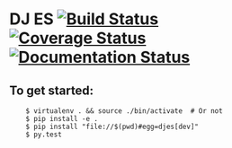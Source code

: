 # DJ ES [![Build Status](https://travis-ci.org/theonion/djes.svg?branch=master)](https://travis-ci.org/theonion/djes) [![Coverage Status](https://coveralls.io/repos/theonion/djes/badge.svg)](https://coveralls.io/r/theonion/djes) [![Documentation Status](https://readthedocs.org/projects/djes/badge/?version=latest)](https://readthedocs.org/projects/djes/?badge=latest)


## To get started:

```
    $ virtualenv . && source ./bin/activate  # Or not
    $ pip install -e .
    $ pip install "file://$(pwd)#egg=djes[dev]"
    $ py.test 
```